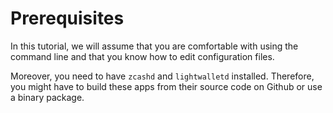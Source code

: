 # Prerequisites

In this tutorial, we will assume that you are comfortable
with using the command line and that you know how to
edit configuration files.

Moreover, you need to have `zcashd` and `lightwalletd`
installed. Therefore, you might have to build
these apps from their source code on Github or use
a binary package.
